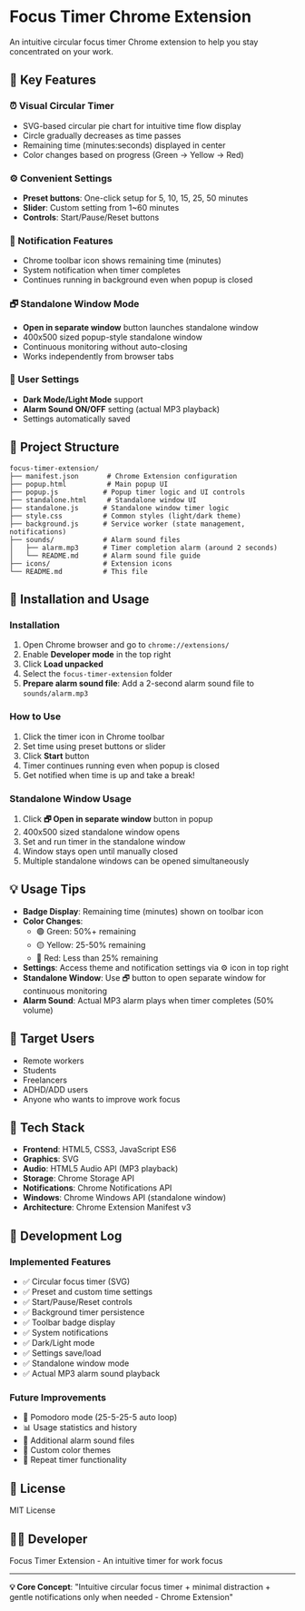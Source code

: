 # Focus Timer Chrome Extension

An intuitive circular focus timer Chrome extension to help you stay concentrated on your work.

## 🎯 Key Features

### ⏰ Visual Circular Timer
- SVG-based circular pie chart for intuitive time flow display
- Circle gradually decreases as time passes
- Remaining time (minutes:seconds) displayed in center
- Color changes based on progress (Green → Yellow → Red)

### ⚙ Convenient Settings
- **Preset buttons**: One-click setup for 5, 10, 15, 25, 50 minutes
- **Slider**: Custom setting from 1~60 minutes
- **Controls**: Start/Pause/Reset buttons

### 🔔 Notification Features
- Chrome toolbar icon shows remaining time (minutes)
- System notification when timer completes
- Continues running in background even when popup is closed

### 🗗 Standalone Window Mode
- **Open in separate window** button launches standalone window
- 400x500 sized popup-style standalone window
- Continuous monitoring without auto-closing
- Works independently from browser tabs

### 🎨 User Settings
- **Dark Mode/Light Mode** support
- **Alarm Sound ON/OFF** setting (actual MP3 playback)
- Settings automatically saved

## 📁 Project Structure

```
focus-timer-extension/
├── manifest.json       # Chrome Extension configuration
├── popup.html          # Main popup UI
├── popup.js           # Popup timer logic and UI controls
├── standalone.html     # Standalone window UI 
├── standalone.js      # Standalone window timer logic
├── style.css          # Common styles (light/dark theme)
├── background.js      # Service worker (state management, notifications)
├── sounds/            # Alarm sound files
│   ├── alarm.mp3      # Timer completion alarm (around 2 seconds)
│   └── README.md      # Alarm sound file guide
├── icons/             # Extension icons
└── README.md          # This file
```

## 🚀 Installation and Usage

### Installation
1. Open Chrome browser and go to `chrome://extensions/`
2. Enable **Developer mode** in the top right
3. Click **Load unpacked**
4. Select the `focus-timer-extension` folder
5. **Prepare alarm sound file**: Add a 2-second alarm sound file to `sounds/alarm.mp3`

### How to Use
1. Click the timer icon in Chrome toolbar
2. Set time using preset buttons or slider
3. Click **Start** button
4. Timer continues running even when popup is closed
5. Get notified when time is up and take a break!

### Standalone Window Usage
1. Click **🗗 Open in separate window** button in popup
2. 400x500 sized standalone window opens
3. Set and run timer in the standalone window
4. Window stays open until manually closed
5. Multiple standalone windows can be opened simultaneously

## 💡 Usage Tips

- **Badge Display**: Remaining time (minutes) shown on toolbar icon
- **Color Changes**: 
  - 🟢 Green: 50%+ remaining
  - 🟡 Yellow: 25-50% remaining  
  - 🔴 Red: Less than 25% remaining
- **Settings**: Access theme and notification settings via ⚙️ icon in top right
- **Standalone Window**: Use 🗗 button to open separate window for continuous monitoring
- **Alarm Sound**: Actual MP3 alarm plays when timer completes (50% volume)

## 🎯 Target Users
- Remote workers
- Students  
- Freelancers
- ADHD/ADD users
- Anyone who wants to improve work focus

## 🔧 Tech Stack
- **Frontend**: HTML5, CSS3, JavaScript ES6
- **Graphics**: SVG
- **Audio**: HTML5 Audio API (MP3 playback)
- **Storage**: Chrome Storage API
- **Notifications**: Chrome Notifications API
- **Windows**: Chrome Windows API (standalone window)
- **Architecture**: Chrome Extension Manifest v3

## 📝 Development Log

### Implemented Features
- ✅ Circular focus timer (SVG)
- ✅ Preset and custom time settings
- ✅ Start/Pause/Reset controls
- ✅ Background timer persistence
- ✅ Toolbar badge display
- ✅ System notifications
- ✅ Dark/Light mode
- ✅ Settings save/load
- ✅ Standalone window mode
- ✅ Actual MP3 alarm sound playback

### Future Improvements
- 🔄 Pomodoro mode (25-5-25-5 auto loop)
- 📊 Usage statistics and history
- 🎵 Additional alarm sound files
- 🎨 Custom color themes
- 📱 Repeat timer functionality

## 📄 License
MIT License

## 👨‍💻 Developer
Focus Timer Extension - An intuitive timer for work focus

---

**💡 Core Concept**: "Intuitive circular focus timer + minimal distraction + gentle notifications only when needed - Chrome Extension" 